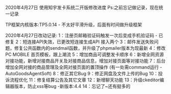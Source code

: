 2020年4月27日 
使用知宇发卡系统二开版修改进度
Ps:之前忘记做记录，现在统一记录

TP框架内核版本:TP5.0.14   -   不太好平滑升级，后面有时间做升级框架

2020年4月27日改动记录:
1：注册页邮箱验证码触发一次后变成手机验证码 - 已修复
2：短连接API失效，已更改短连接生成API 接入两个
3：邮件发送失败问题，修复公共函数内的sendmail函数，并升级了phpmailer版本为现最新
4：修改PC MOBILE 首页模板，跟上潮流
5：增加商品可调整发卡顺序
6：新增全网资源对接功能，新增对接商品开关及对接商品信息，增加对接页面等对接功能
7：后台增加全网对接的商品管理及全网对接页面的置顶操作 (有一处需command运行 - AutoGoodsAgentSoft)
8：修正其它Bug
9：修正网盘及文件上传的Bug
10：投诉流程优化
11：修复结算公告及其它文章
12：新增聊天功能
13：升级ckeditor编辑器版本，防止xss等bug -新版本:4.4
14：忘记了~还有挺多的
